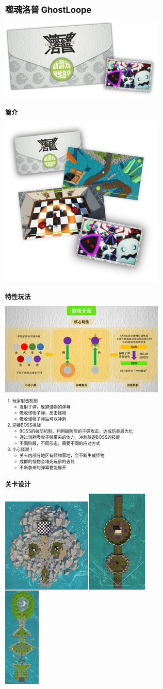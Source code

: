 # 噬魂洛普 GhostLoope
![头图](https://github.com/z-rank01/GhostLoope/blob/main/Showcase/startImage.png)

## 简介
![简介](https://github.com/z-rank01/GhostLoope/blob/main/Showcase/introductionImage.png)

## 特性玩法
![玩法](https://github.com/z-rank01/GhostLoope/blob/main/Showcase/gameplayImage.png)
1. 玩家射击机制
    - 发射子弹，躲避怪物的弹幕
    - 吸收怪物子弹，反击怪物
    - 吸收怪物子弹后可以冲刺
2. 迎接BOSS挑战
    - BOSS的破防机制，利用破防后的子弹攻击，达成伤害最大化
    - 通过消耗吸收子弹带来的体力，冲刺躲避BOSS的技能
    - 不同阶段，不同形态，需要不同的应对方式
3. 小心怪潮！
    - 关卡内部分地区有怪物营地，会不断生成怪物
    - 成群的怪物会堵死玩家的去处
    - 不断袭来的弹幕要能躲开

## 关卡设计
![第一关](https://github.com/z-rank01/GhostLoope/blob/main/Showcase/level1.png)
![第二关](https://github.com/z-rank01/GhostLoope/blob/main/Showcase/level2.png)
![第三关](https://github.com/z-rank01/GhostLoope/blob/main/Showcase/level3.png)
